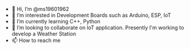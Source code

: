 - 👋 Hi, I’m @ms19601962
- 👀 I’m interested in Development Boards such as Arduino, ESP, IoT
- 🌱 I’m currently learning C++, Python
- 💞️ I’m looking to collaborate on IoT application. Presently I'm working to develop a Weather Station
- 📫 How to reach me

<!---
ms19601962/ms19601962 is a ✨ special ✨ repository because its `README.md` (this file) appears on your GitHub profile.
You can click the Preview link to take a look at your changes.
--->
